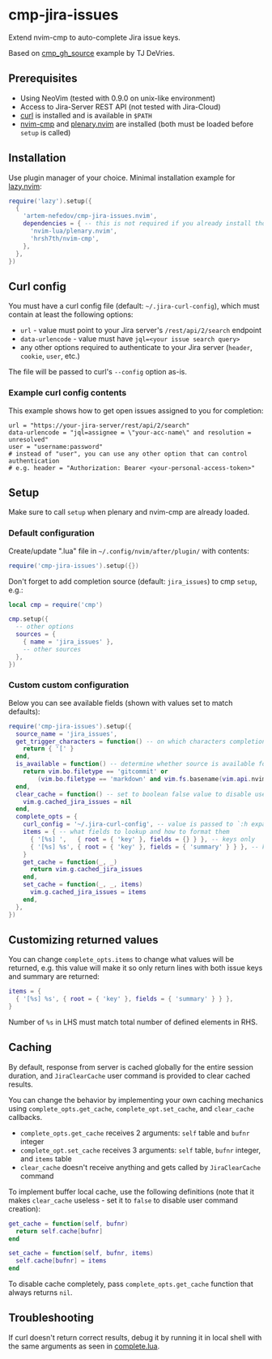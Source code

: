 # cmp-jira-issues

Extend nvim-cmp to auto-complete Jira issue keys.

Based on [cmp_gh_source](https://github.com/tjdevries/config_manager/blob/master/xdg_config/nvim/after/plugin/cmp_gh_source.lua)
example by TJ DeVries.

## Prerequisites

- Using NeoVim (tested with 0.9.0 on unix-like environment)
- Access to Jira-Server REST API (not tested with Jira-Cloud)
- [curl](https://curl.se/) is installed and is available in `$PATH`
- [nvim-cmp](https://github.com/hrsh7th/nvim-cmp) and [plenary.nvim](https://github.com/nvim-lua/plenary.nvim) are installed
  (both must be loaded before `setup` is called)

## Installation

Use plugin manager of your choice.
Minimal installation example for [lazy.nvim](https://github.com/folke/lazy.nvim):

```lua
require('lazy').setup({
  {
    'artem-nefedov/cmp-jira-issues.nvim',
    dependencies = { -- this is not required if you already install those plugins
      'nvim-lua/plenary.nvim',
      'hrsh7th/nvim-cmp',
    },
  },
})
```

## Curl config

You must have a curl config file (default: `~/.jira-curl-config`), which must
contain at least the following options:

- `url` - value must point to your Jira server's `/rest/api/2/search` endpoint
- `data-urlencode` - value must have `jql=<your issue search query>`
- any other options required to authenticate to your Jira server (`header`, `cookie`, `user`, etc.)

The file will be passed to curl's `--config` option as-is.

### Example curl config contents

This example shows how to get open issues assigned to you for completion:

```
url = "https://your-jira-server/rest/api/2/search"
data-urlencode = "jql=assignee = \"your-acc-name\" and resolution = unresolved"
user = "username:password"
# instead of "user", you can use any other option that can control authentication
# e.g. header = "Authorization: Bearer <your-personal-access-token>"
```

## Setup

Make sure to call `setup` when plenary and nvim-cmp are already loaded.

### Default configuration

Create/update ".lua" file in `~/.config/nvim/after/plugin/` with contents:

```lua
require('cmp-jira-issues').setup({})
```

Don't forget to add completion source (default: `jira_issues`) to cmp `setup`, e.g.:

```lua
local cmp = require('cmp')

cmp.setup({
  -- other options
  sources = {
    { name = 'jira_issues' },
    -- other sources
  },
})
```

### Custom custom configuration

Below you can see available fields (shown with values set to match defaults):

```lua
require('cmp-jira-issues').setup({
  source_name = 'jira_issues',
  get_trigger_characters = function() -- on which characters completion is triggered
    return { '[' }
  end,
  is_available = function() -- determine whether source is available for current buffer
    return vim.bo.filetype == 'gitcommit' or
        (vim.bo.filetype == 'markdown' and vim.fs.basename(vim.api.nvim_buf_get_name(0)) == 'CHANGELOG.md')
  end,
  clear_cache = function() -- set to boolean false value to disable user command creation
    vim.g.cached_jira_issues = nil
  end,
  complete_opts = {
    curl_config = '~/.jira-curl-config', -- value is passed to `:h expand()`
    items = { -- what fields to lookup and how to format them
      { '[%s] ',   { root = { 'key' }, fields = {} } }, -- keys only
      { '[%s] %s', { root = { 'key' }, fields = { 'summary' } } }, -- keys + summary
    }
    get_cache = function(_, _)
      return vim.g.cached_jira_issues
    end,
    set_cache = function(_, _, items)
      vim.g.cached_jira_issues = items
    end,
  },
})
```

## Customizing returned values

You can change `complete_opts.items` to change what values will be returned,
e.g. this value will make it so only return lines with both issue keys and summary are returned:

```lua
items = {
  { '[%s] %s', { root = { 'key' }, fields = { 'summary' } } },
}
```

Number of `%s` in LHS must match total number of defined elements in RHS.

## Caching

By default, response from server is cached globally for the entire session duration,
and `JiraClearCache` user command is provided to clear cached results.

You can change the behavior by implementing your own caching mechanics using
`complete_opts.get_cache`, `complete_opt.set_cache`, and `clear_cache` callbacks.

- `complete_opts.get_cache` receives 2 arguments: `self` table and `bufnr` integer
- `complete_opt.set_cache` receives 3 arguments: `self` table, `bufnr` integer, and `items` table
- `clear_cache` doesn't receive anything and gets called by `JiraClearCache` command

To implement buffer local cache, use the following definitions
(note that it makes `clear_cache` useless - set it to `false` to disable user command creation):

```lua
get_cache = function(self, bufnr)
  return self.cache[bufnr]
end

set_cache = function(self, bufnr, items)
  self.cache[bufnr] = items
end
```

To disable cache completely, pass `complete_opts.get_cache` function that always returns `nil`.

## Troubleshooting

If curl doesn't return correct results, debug it by running it in local shell
with the same arguments as seen in [complete.lua](lua/cmp-jira-issues/complete.lua).

